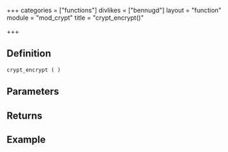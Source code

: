 +++
categories = ["functions"]
divlikes = ["bennugd"]
layout = "function"
module = "mod_crypt"
title = "crypt_encrypt()"

+++

## Definition

    crypt_encrypt ( )

## Parameters

## Returns

## Example
